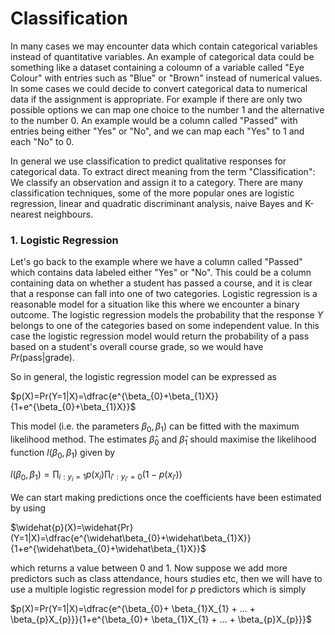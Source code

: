 # Classification

In many cases we may encounter data which contain categorical variables instead of quantitative variables. An example of categorical data could be something like a dataset containing a coloumn of a variable called "Eye Colour" with entries such as "Blue" or "Brown" instead of numerical values. In some cases we could decide to convert categorical data to numerical data if the assignment is appropriate. For example if there are only two possible options we can map one choice to the number 1 and the alternative to the number 0. An example would be a column called "Passed" with entries being either "Yes" or "No", and we can map each "Yes" to 1 and each "No" to 0.

In general we use classification to predict qualitative responses for categorical data. To extract direct meaning from the term "Classification": We classify an observation and assign it to a category. There are many classification techniques, some of the more popular ones are logistic regression, linear and quadratic discriminant analysis, naive Bayes and K-nearest neighbours.

### 1. Logistic Regression
Let's go back to the example where we have a column called "Passed" which contains data labeled either "Yes" or "No". This could be a column containing data on whether a student has passed a course, and it is clear that a response can fall into one of two categories. Logistic regression is a reasonable model for a situation like this where we encounter a binary outcome. The logistic regression models the probability that the response $Y$ belongs to one of the categories based on some independent value. In this case the logistic regression model would return the probability of a pass based on a student's overall course grade, so we would have $Pr(\text{pass}|\text{grade})$.

So in general, the logistic regression model can be expressed as

$p(X)=Pr(Y=1|X)=\dfrac{e^{\beta_{0}+\beta_{1}X}}{1+e^{\beta_{0}+\beta_{1}X}}$

This model (i.e. the parameters $\beta_{0}, \beta_{1}$) can be fitted with the maximum likelihood method. The estimates $\widehat\beta_{0}$ and $\widehat\beta_{1}$ should maximise the likelihood function $l(\beta_{0}, \beta_{1})$ given by

$l(\beta_{0}, \beta_{1})=\displaystyle{\prod_{i:y_{i}=1}p(x_{i})\prod_{i':y_{i'}=0}(1-p(x_{i'}))}$

We can start making predictions once the coefficients have been estimated by using

$\widehat{p}(X)=\widehat{Pr}(Y=1|X)=\dfrac{e^{\widehat\beta_{0}+\widehat\beta_{1}X}}{1+e^{\widehat\beta_{0}+\widehat\beta_{1}X}}$

which returns a value between 0 and 1. Now suppose we add more predictors such as class attendance, hours studies etc, then we will have to use a multiple logistic regression model for $p$ predictors which is simply

$p(X)=Pr(Y=1|X)=\dfrac{e^{\beta_{0}+ \beta_{1}X_{1} + ... + \beta_{p}X_{p}}}{1+e^{\beta_{0}+ \beta_{1}X_{1} + ... + \beta_{p}X_{p}}}$


